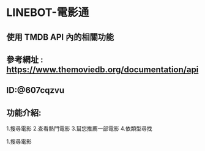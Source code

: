 # LINEBOT-電影通
## 使用 TMDB API 內的相關功能

## 參考網址 :　https://www.themoviedb.org/documentation/api

## ID:@607cqzvu

## 功能介紹:


1.搜尋電影
2.查看熱門電影
3.幫您推薦一部電影
4.依類型尋找


1.搜尋電影







